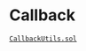 # Callback

[`CallbackUtils.sol`](https://github.com/gmx-io/gmx-synthetics/blob/main/contracts/callback/CallbackUtils.sol)

